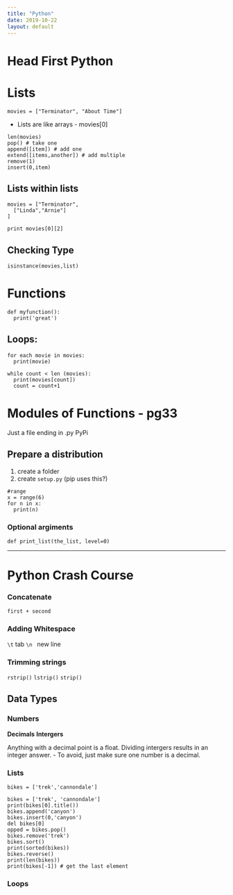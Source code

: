 ```yaml
---
title: "Python"
date: 2019-10-22
layout: default
---
```


# Head First Python


# Lists

```
movies = ["Terminator", "About Time"]

```

* Lists are like arrays - movies[0]

```
len(movies)
pop() # take one
append([item]) # add one 
extend([items,another]) # add multiple
remove(1)
insert(0,item)
```

## Lists within lists
```
movies = ["Terminator",
  ["Linda","Arnie"]
]

print movies[0][2]

```

## Checking Type
```
isinstance(movies,list)
```



# Functions

```
def myfunction():
  print('great')

```


## Loops:

```
for each movie in movies:
  print(movie)
  
while count < len (movies):
  print(movies[count])
  count = count+1
```

# Modules of Functions - pg33

Just a file ending in .py
PyPi

## Prepare a distribution

1. create a folder
2. create ```setup.py``` (pip uses this?)



```
#range
x = range(6)
for n in x:
  print(n)
```

### Optional argiments
```
def print_list(the_list, level=0)

```





_____________________________________________________________________________________________________________________________


# Python Crash Course


### Concatenate
```
first + second
```


### Adding Whitespace
```\t``` tab
```\n ``` new line

### Trimming strings
```rstrip()```
```lstrip()```
```strip()```

## Data Types

### Numbers
**Decimals**
**Intergers**

Anything with a decimal point is a float.
Dividing intergers results in an integer answer. - To avoid, just make sure one number is a decimal.


### Lists
```
bikes = ['trek','cannondale']

bikes = ['trek', 'cannondale']
print(bikes[0].title())
bikes.append('canyon')
bikes.insert(0,'canyon')
del bikes[0]
opped = bikes.pop()
bikes.remove('trek')
bikes.sort()
print(sorted(bikes))
bikes.reverse()
print(len(bikes))
print(bikes[-1]) # get the last element

```

### Loops

```

```







